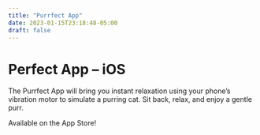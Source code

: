 ```yaml
---
title: "Purrfect App"
date: 2023-01-15T23:18:48-05:00
draft: false
---
```


# Perfect App – iOS

The Purrfect App will bring you instant relaxation using your phone’s vibration motor to simulate a purring cat. Sit back, relax, and enjoy a gentle purr.

Available on the App Store!
